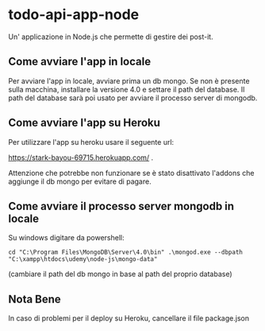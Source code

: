 # todo-api-app-node
Un' applicazione in Node.js che permette di gestire dei post-it.

## Come avviare l'app in locale
Per avviare l'app in locale, avviare prima un db mongo. Se non è presente sulla macchina, installare la versione 4.0 e settare il path del database. Il path del database sarà poi usato per avviare il processo server di mongodb.

## Come avviare l'app su Heroku
Per utilizzare l'app su heroku usare il seguente url:

https://stark-bayou-69715.herokuapp.com/ .

Attenzione che potrebbe non funzionare se è stato disattivato l'addons che aggiunge il db mongo per evitare di pagare.

## Come avviare il processo server mongodb in locale
Su windows digitare da powershell:

`cd "C:\Program Files\MongoDB\Server\4.0\bin"
.\mongod.exe --dbpath "C:\xampp\htdocs\udemy\node-js\mongo-data"`

(cambiare il path del db mongo in base al path del proprio database)

## Nota Bene
In caso di problemi per il deploy su Heroku, cancellare il file package.json
